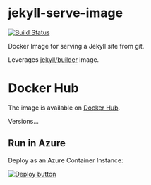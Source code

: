 # jekyll-serve-image

[![Build Status](https://vincentlauzon.visualstudio.com/jekyll-serve-image/_apis/build/status/vplauzon.jekyll-serve-image?branchName=master)](https://vincentlauzon.visualstudio.com/jekyll-serve-image/_build/latest?definitionId=38&branchName=master)

Docker Image for serving a Jekyll site from git.

Leverages [jekyll/builder](https://hub.docker.com/r/jekyll/builder) image.

# Docker Hub

The image is available on [Docker Hub](https://hub.docker.com/r/vplauzon/jekyll-serve).

Versions...

## Run in Azure

Deploy as an Azure Container Instance:

[![Deploy button](http://azuredeploy.net/deploybutton.png)](https://portal.azure.com/#create/Microsoft.Template/uri/https%3A%2F%2Fraw.githubusercontent.com%2Fvplauzon%2Fjekyll-serve-image%2Fmaster%2Fdeploy.json)
